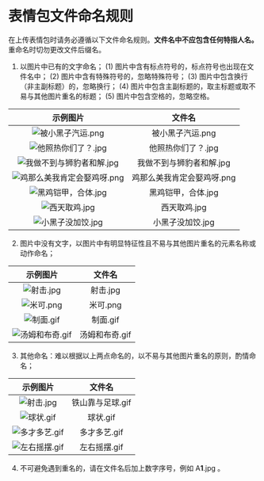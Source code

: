 # 表情包文件命名规则
在上传表情包时请务必遵循以下文件命名规则。**文件名中不应包含任何特指人名。** 重命名时切勿更改文件后缀名。
1. 以图片中已有的文字命名；
(1) 图片中含有标点符号的，标点符号也出现在文件名中；
(2) 图片中含有特殊符号的，忽略特殊符号；
(3) 图片中包含换行（非主副标题）的，忽略换行；
(4) 图片中包含主副标题的，取主标题或取不易与其他图片重名的标题；
(5) 图片中包含空格的，忽略空格。

|示例图片|文件名|
| :----: |  :----: |
| ![被小黑子汽运.png](../still/被小黑子汽运.png) | 被小黑子汽运.png |
| ![他照热你们了？.jpg](../still/他照热你们了？.jpg) | 他照热你们了？.jpg |
| ![我做不到与狮豹者和解.jpg](../still/我做不到与狮豹者和解.jpg) | 我做不到与狮豹者和解.jpg |
| ![鸡那么美我肯定会娶鸡呀.png](../still/鸡那么美我肯定会娶鸡呀.png) | 鸡那么美我肯定会娶鸡呀.png |
| ![黑鸡铠甲，合体.jpg](../still/黑鸡铠甲，合体.jpg) | 黑鸡铠甲，合体.jpg |
| ![西天取鸡.jpg](../still/西天取鸡.jpg) | 西天取鸡.jpg |
| ![小黑子没加饺.jpg](../still/小黑子没加饺.jpg) | 小黑子没加饺.jpg |

2. 图片中没有文字，以图片中有明显特征性且不易与其他图片重名的元素名称或动作命名；

|示例图片|文件名|
| :----: |  :----: |
| ![射击.jpg](../still/射击.jpg) | 射击.jpg |
| ![米可.png](../still/米可.png) | 米可.png |
| ![制面.gif](../gif/制面.gif) | 制面.gif |
| ![汤姆和布奇.gif](../gif/汤姆和布奇.gif) | 汤姆和布奇.gif |

3. 其他命名：难以根据以上两点命名的，以不易与其他图片重名的原则，酌情命名；

|示例图片|文件名|
| :----: |  :----: |
| ![射击.jpg](../gif/铁山靠与足球.gif) | 铁山靠与足球.gif |
| ![球状.gif](../gif/球状.gif) | 球状.gif |
| ![多才多艺.gif](../gif/多才多艺.gif) | 多才多艺.gif |
| ![左右摇摆.gif](../gif/左右摇摆.gif) | 左右摇摆.gif |

4. 不可避免遇到重名的，请在文件名后加上数字序号，例如 A**1**.jpg 。


